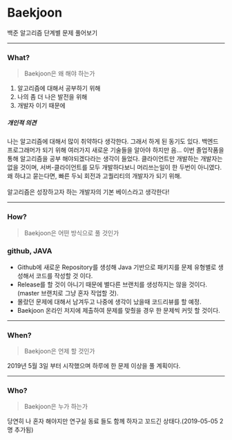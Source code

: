 # Baekjoon
백준 알고리즘 단계별 문제 풀어보기

* * *

### What?
<blockquote>
  <p>Baekjoon은 왜 해야 하는가</p>
</blockquote>
<ol>
  <li>알고리즘에 대해서 공부하기 위해</li>
  <li>나의 좀 더 나은 발전을 위해</li>
  <li>개발자 이기 때문에</li>
</ol>

##### 개인적 의견
<p>나는 알고리즘에 대해서 많이 취약하다 생각한다. 그래서 하게 된 동기도 있다. 백엔드 프로그래머가 되기 위해 여러가지 새로운 기술들을 알아야
하지만 음... 이번 졸업작품을 통해 알고리즘을 공부 해야되겠다라는 생각이 들었다. 클라이언트만 개발하는 개발자는 없을 것이며, 서버-클라이언트를
모두 개발하다보니 머리쓰는일이 한 두번이 아니였다. 왜 하냐고 묻는다면, 빠른 두뇌 회전과 고퀄리티의 개발자가 되기 위해.<br><br>
알고리즘은 성장하고자 하는 개발자의 기본 베이스라고 생각한다!</p>

* * *

### How?
<blockquote>
  <p>Baekjoon은 어떤 방식으로 풀 것인가</p>
</blockquote>

### github, JAVA
- Github에 새로운 Repository를 생성해 Java 기반으로 패키지를 문제 유형별로 생성해서 코드를 작성할 것 이다.
- Release를 할 것이 아니기 때문에 별다른 브랜치를 생성하지는 않을 것이다.(master 브랜치로 그냥 혼자 작업할 것).
- 몰랐던 문제에 대해서 남겨두고 나중에 생각이 났을때 코드리뷰를 할 예정.
- Baekjoon 온라인 저지에 제출하여 문제를 맞췄을 경우 한 문제씩 커밋 할 것이다.

* * *

### When?
<blockquote>
  <p>Baekjoon은 언제 할 것인가</p>
</blockquote>
<p>2019년 5월 3일 부터 시작했으며 하루에 한 문제 이상을 풀 계획이다.</p>

* * *

### Who?
<blockquote>
  <p>Baekjoon은 누가 하는가</p>
</blockquote>
<p>당연히 나 혼자 해야지만 연구실 동료 들도 함께 하자고 꼬드긴 상태다.(2019-05-05 2명 추가됨)</p>
